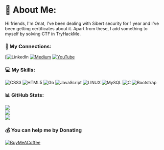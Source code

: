 # 🔐 About Me:
Hi friends, I'm Onat, I've been dealing with Sibert security for 1 year and I've been getting certificates about it. Apart from these, I add something to myself by solving CTF in TryHackMe.

### 🔗 My Connections:
[![LinkedIn](https://linkedin.com/in/https://www.linkedin.com/in/onat-dibo/) [![Medium](https://img.shields.io/badge/Medium-12100E?logo=medium&logoColor=white)](https://medium.com/@hesflay) [![YouTube](https://img.shields.io/badge/YouTube-%23FF0000.svg?logo=YouTube&logoColor=white)](https://youtube.com/@https://www.youtube.com/channel/UCYh-hWK3WHnR3dPz8R_d7lg) 

### 💻 My Skills:
![CSS3](https://img.shields.io/badge/css3-%231572B6.svg?style=for-the-badge&logo=css3&logoColor=white) ![HTML5](https://img.shields.io/badge/html5-%23E34F26.svg?style=for-the-badge&logo=html5&logoColor=white) ![Go](https://img.shields.io/badge/go-%2300ADD8.svg?style=for-the-badge&logo=go&logoColor=white) ![JavaScript](https://img.shields.io/badge/javascript-%23323330.svg?style=for-the-badge&logo=javascript&logoColor=%23F7DF1E) ![LINUX](https://img.shields.io/badge/Linux-FCC624?style=for-the-badge&logo=linux&logoColor=black) ![MySQL](https://img.shields.io/badge/mysql-%2300f.svg?style=for-the-badge&logo=mysql&logoColor=white) ![C](https://img.shields.io/badge/c-%2300599C.svg?style=for-the-badge&logo=c&logoColor=white) ![Bootstrap](https://img.shields.io/badge/bootstrap-%23563D7C.svg?style=for-the-badge&logo=bootstrap&logoColor=white)
### 📊 GitHub Stats:
![](https://github-readme-stats.vercel.app/api?username=onatdibo&theme=tokyonight&hide_border=false&include_all_commits=true&count_private=false)<br/>
![](https://github-readme-streak-stats.herokuapp.com/?user=onatdibo&theme=tokyonight&hide_border=false)<br/>
![](https://github-readme-stats.vercel.app/api/top-langs/?username=onatdibo&theme=tokyonight&hide_border=false&include_all_commits=true&count_private=false&layout=compact)

  ### 💰 You can help me by Donating
  [![BuyMeACoffee](https://img.shields.io/badge/Buy%20Me%20a%20Coffee-ffdd00?style=for-the-badge&logo=buy-me-a-coffee&logoColor=black)](https://buymeacoffee.com/onatdibo) 

<!-- Proudly created with GPRM ( https://gprm.itsvg.in ) -->
